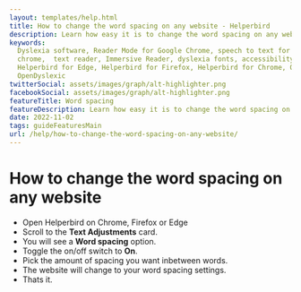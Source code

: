 ```yaml
---
layout: templates/help.html
title: How to change the word spacing on any website - Helperbird
description: Learn how easy it is to change the word spacing on any website.
keywords:
  Dyslexia software, Reader Mode for Google Chrome, speech to text for chrome, Text to speech for
  chrome,  text reader, Immersive Reader, dyslexia fonts, accessibility software, dyslexia software,
  Helperbird for Edge, Helperbird for Firefox, Helperbird for Chrome, Opendyslexic for Chrome,
  OpenDyslexic
twitterSocial: assets/images/graph/alt-highlighter.png
facebookSocial: assets/images/graph/alt-highlighter.png
featureTitle: Word spacing
featureDescription: Learn how easy it is to change the word spacing on any website.
date: 2022-11-02
tags: guideFeaturesMain
url: /help/how-to-change-the-word-spacing-on-any-website/
---
```


# How to change the word spacing on any website

- Open Helperbird on Chrome, Firefox or Edge
- Scroll to the **Text Adjustments** card.
- You will see a **Word spacing** option.
- Toggle the on/off switch to **On**.
- Pick the amount of spacing you want inbetween words.
- The website will change to your word spacing settings.
- Thats it.
